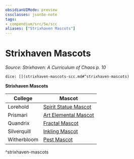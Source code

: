 ```yaml
---
obsidianUIMode: preview
cssclasses: json5e-note
tags:
- compendium/src/5e/scc
aliases: ["Strixhaven Mascots"]
---
```

# Strixhaven Mascots
*Source: Strixhaven: A Curriculum of Chaos p. 10* 

`dice: [](strixhaven-mascots-scc.md#^strixhaven-mascots)`

**Strixhaven Mascots**

| College | Mascot |
|---------|--------|
| Lorehold | [Spirit Statue Mascot](/3-Mechanics/CLI/bestiary/construct/spirit-statue-mascot-scc.md) |
| Prismari | [Art Elemental Mascot](/3-Mechanics/CLI/bestiary/elemental/art-elemental-mascot-scc.md) |
| Quandrix | [Fractal Mascot](/3-Mechanics/CLI/bestiary/construct/fractal-mascot-scc.md) |
| Silverquill | [Inkling Mascot](/3-Mechanics/CLI/bestiary/ooze/inkling-mascot-scc.md) |
| Witherbloom | [Pest Mascot](/3-Mechanics/CLI/bestiary/monstrosity/pest-mascot-scc.md) |
^strixhaven-mascots